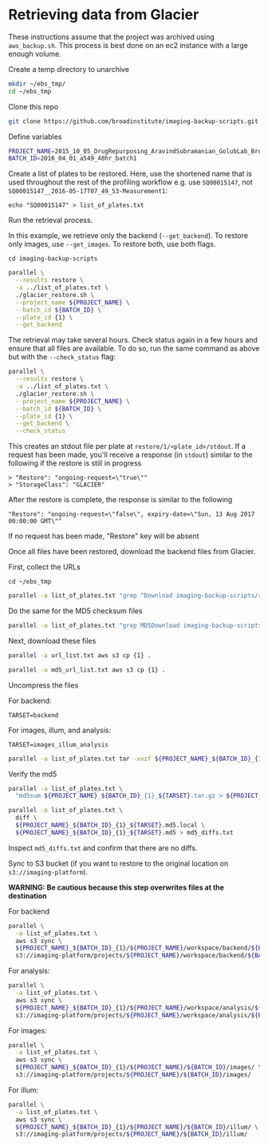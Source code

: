 # Retrieving data from Glacier

These instructions assume that the project was archived using `aws_backup.sh`. 
This process is best done on an ec2 instance with a large enough volume.

Create a temp directory to unarchive

```sh
mkdir ~/ebs_tmp/
cd ~/ebs_tmp
```

Clone this repo 

```sh
git clone https://github.com/broadinstitute/imaging-backup-scripts.git
```

Define variables

```sh
PROJECT_NAME=2015_10_05_DrugRepurposing_AravindSubramanian_GolubLab_Broad
BATCH_ID=2016_04_01_a549_48hr_batch1
```

Create a list of plates to be restored. Here, use the shortened name that is used throughout the rest of the profiling workflow e.g. use `SQ00015147`, not `SQ00015147__2016-05-17T07_49_53-Measurement1`:

```
echo "SQ00015147" > list_of_plates.txt
```

Run the retrieval process. 

In this example, we retrieve only the backend (`--get_backend`). To restore only images, use `--get_images`. To restore both, use both flags.

```
cd imaging-backup-scripts
```

```sh
parallel \
  --results restore \
  -a ../list_of_plates.txt \
  ./glacier_restore.sh \
  --project_name ${PROJECT_NAME} \
  --batch_id ${BATCH_ID} \
  --plate_id {1} \
  --get_backend
```

The retrieval may take several hours. Check status again in a few hours and ensure that all files are available. To do so, run the same command as above but with the `--check_status` flag:

```sh
parallel \
  --results restore \
  -a ../list_of_plates.txt \
  ./glacier_restore.sh \
  --project_name ${PROJECT_NAME} \
  --batch_id ${BATCH_ID} \
  --plate_id {1} \
  --get_backend \
  --check_status
```

This creates an stdout file per plate at `restore/1/<plate_id>/stdout`. 
If a request has been made, you'll receive a response (in `stdout`) similar to the following if the restore is still in progress

```
> "Restore": "ongoing-request=\"true\""
> "StorageClass": "GLACIER"
```

After the restore is complete, the response is similar to the following

```
"Restore": "ongoing-request=\"false\", expiry-date=\"Sun, 13 Aug 2017 00:00:00 GMT\""
```

If no request has been made, "Restore" key will be absent

Once all files have been restored, download the backend files from Glacier.

First, collect the URLs

```
cd ~/ebs_tmp
```

```sh
parallel -a list_of_plates.txt "grep ^Download imaging-backup-scripts/restore/1/{1}/stdout|sed s,Download:,,1" > url_list.txt
```

Do the same for the MD5 checksum files

```sh
parallel -a list_of_plates.txt "grep MD5Download imaging-backup-scripts/restore/1/{1}/stdout|sed s,MD5Download:,,1" > md5_url_list.txt
```

Next, download these files

```sh
parallel -a url_list.txt aws s3 cp {1} .
```

```sh
parallel -a md5_url_list.txt aws s3 cp {1} .
```

Uncompress the files

For backend:

```
TARSET=backend
```

For images, illum, and analysis:

```
TARSET=images_illum_analysis
```

```sh
parallel -a list_of_plates.txt tar -xvzf ${PROJECT_NAME}_${BATCH_ID}_{1}_${TARSET}.tar.gz
```


Verify the md5

```sh
parallel -a list_of_plates.txt \
  "md5sum ${PROJECT_NAME}_${BATCH_ID}_{1}_${TARSET}.tar.gz > ${PROJECT_NAME}_${BATCH_ID}_{1}_${TARSET}.md5.local"
```


```sh
parallel -a list_of_plates.txt \
  diff \
  ${PROJECT_NAME}_${BATCH_ID}_{1}_${TARSET}.md5.local \
  ${PROJECT_NAME}_${BATCH_ID}_{1}_${TARSET}.md5 > md5_diffs.txt
```

Inspect `md5_diffs.txt` and confirm that there are no diffs.

Sync to S3 bucket (if you want to restore to the original location on `s3://imaging-platform`).

**WARNING: Be cautious because this step overwrites files at the destination**

For backend

```sh
parallel \
  -a list_of_plates.txt \
  aws s3 sync \
  ${PROJECT_NAME}_${BATCH_ID}_{1}/${PROJECT_NAME}/workspace/backend/${BATCH_ID}/ \
  s3://imaging-platform/projects/${PROJECT_NAME}/workspace/backend/${BATCH_ID}/
```

For analysis:

```sh
parallel \
  -a list_of_plates.txt \
  aws s3 sync \
  ${PROJECT_NAME}_${BATCH_ID}_{1}/${PROJECT_NAME}/workspace/analysis/${BATCH_ID}/ \
  s3://imaging-platform/projects/${PROJECT_NAME}/workspace/analysis/${BATCH_ID}/
```

For images:

```sh
parallel \
  -a list_of_plates.txt \
  aws s3 sync \
  ${PROJECT_NAME}_${BATCH_ID}_{1}/${PROJECT_NAME}/${BATCH_ID}/images/ \
  s3://imaging-platform/projects/${PROJECT_NAME}/${BATCH_ID}/images/
```

For illum:

```sh
parallel \
  -a list_of_plates.txt \
  aws s3 sync \
  ${PROJECT_NAME}_${BATCH_ID}_{1}/${PROJECT_NAME}/${BATCH_ID}/illum/ \
  s3://imaging-platform/projects/${PROJECT_NAME}/${BATCH_ID}/illum/
```
